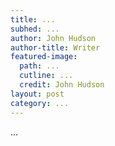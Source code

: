 ```yaml
---
title: ...
subhed: ...
author: John Hudson
author-title: Writer
featured-image: 
  path: ...
  cutline: ...
  credit: John Hudson
layout: post
category: ...
---
```


...